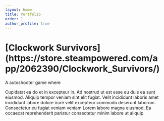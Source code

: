 ```yaml
---
layout: home
title: Portfolio
order: 1
author_profile: true
---
```



<h1>[Clockwork Survivors](https://store.steampowered.com/app/2062390/Clockwork_Survivors/)</h1>


A autoshooter game where

Cupidatat ea do et in excepteur in. Ad nostrud ut est esse eu duis ea sunt eiusmod. Aliquip tempor veniam sint elit fugiat. Velit incididunt laboris amet incididunt labore dolore irure velit excepteur commodo deserunt laborum. Consectetur eu fugiat veniam veniam Lorem labore magna eiusmod. Ea occaecat reprehenderit pariatur consectetur minim labore ut aliquip.